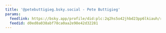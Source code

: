 ```yaml
---
title: '@petebuttigieg.bsky.social - Pete Buttigieg'
params:
  feedlink: https://bsky.app/profile/did:plc:2q2hs5o42jhbd23pp6lkiauh/rss
  feedid: d0ed0a038abf78ca0aa2e98e42d32281
---
```

